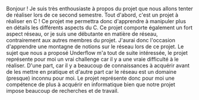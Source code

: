 Bonjour ! Je suis très enthousiaste à propos du projet que nous allons tenter de réaliser lors de ce second semestre. Tout d'abord, c'est un projet à 
réaliser en C ! Ce projet me permettra donc d'apprendre à manipuler plus en détails les différents aspects du C. Ce projet comporte également un fort aspect 
réseau, or je suis une débutante en matière de réseau, contrairement aux autres membres du projet. J'aurai donc l'occasion d'apprendre une montagne de 
notions sur le réseau lors de ce projet. Le sujet que nous a proposé Underflow m'a tout de suite intéressée, le projet représente pour moi un vrai challenge 
car il y a une vraie difficulté à le réaliser. D'une part, car il y a beaucoup de connaissances à acquérir avant de les mettre en pratique et d'autre part 
car le réseau est un domaine (presque) inconnu pour moi. Le projet représente donc pour moi une compétence de plus à acquérir en informatique bien que notre 
projet impose beaucoup de recherches et de travail.
